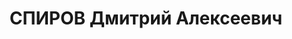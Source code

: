 ---
title: СПИРОВ Дмитрий Алексеевич
description: "07.11.1900 г.р., м.р.: Воронежская обл., Новохоперский р-н, с. Калиново,\
  \ русский, из крестьян, образование: среднее специальное, член ВКП(б) с 1925.\n\
  \  Майор, помощник командира 122-го стрелкового полка 41-й стрелковой дивизии \n\
  \ арестован 02.10.1937\n Обвинение: ст. 58-10.\n Приговор: приговором Военной коллегии\
  \ Верховного суда СССР, 27.11.1937 — ВМН.\n Расстрелян 28.11.1937\n Реабилитация:\
  \ Определением Военной коллегии Верховного суда СССР, 16.01.1958 - дело прекращено\
  \ за отсутствием состава преступления"
---